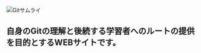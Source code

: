 ![Gitサムライ](https://user-images.githubusercontent.com/69346040/103240138-d73bb780-4992-11eb-9927-2f18ec0e602a.png)
## 自身のGitの理解と後続する学習者へのルートの提供を目的とするWEBサイトです。
